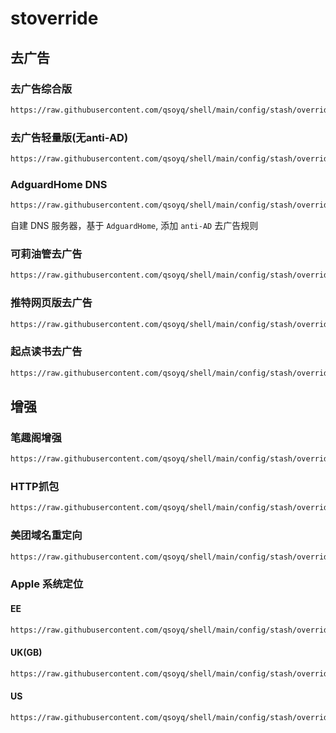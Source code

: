 # stoverride

## 去广告

### 去广告综合版

```txt
https://raw.githubusercontent.com/qsoyq/shell/main/config/stash/override/FuckLaunchScreen.stoverride
```

### 去广告轻量版(无anti-AD)

```txt
https://raw.githubusercontent.com/qsoyq/shell/main/config/stash/override/ad/slim.stoverride
```

### AdguardHome DNS

```txt
https://raw.githubusercontent.com/qsoyq/shell/main/config/stash/override/dns.stoverride
```

自建 DNS 服务器，基于 `AdguardHome`, 添加 `anti-AD` 去广告规则

### 可莉油管去广告

```txt
https://raw.githubusercontent.com/qsoyq/shell/main/config/stash/override/ad/youtube-remove-ads.stoverride
```

### 推特网页版去广告

```txt
https://raw.githubusercontent.com/qsoyq/shell/main/config/stash/override/ad/twitter.stoverride
```

### 起点读书去广告

```txt
https://raw.githubusercontent.com/qsoyq/shell/main/config/stash/override/ad/qidian.stoverride
```

## 增强

### 笔趣阁增强

```txt
https://raw.githubusercontent.com/qsoyq/shell/main/config/stash/override/bq/bq.enhance.stoverride
```

### HTTP抓包

```txt
https://raw.githubusercontent.com/qsoyq/shell/main/config/stash/override/debug/http-capture.stoverride
```

### 美团域名重定向

```txt
https://raw.githubusercontent.com/qsoyq/shell/main/config/stash/override/meituan/redirect.stoverride
```

### Apple 系统定位

#### EE

```txt
https://raw.githubusercontent.com/qsoyq/shell/main/config/stash/override/location/ee.stoverride
```

#### UK(GB)

```txt
https://raw.githubusercontent.com/qsoyq/shell/main/config/stash/override/location/uk.stoverride
```

#### US

```txt
https://raw.githubusercontent.com/qsoyq/shell/main/config/stash/override/location/us.stoverride
```
